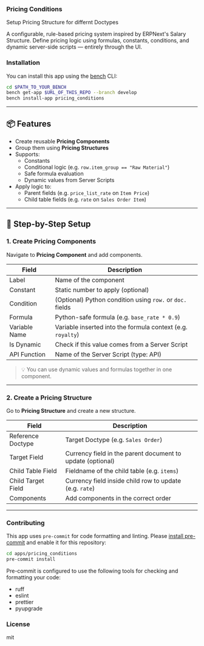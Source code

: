 ### Pricing Conditions

Setup Pricing Structure for differnt Doctypes

A configurable, rule-based pricing system inspired by ERPNext's Salary Structure. Define pricing logic using formulas, constants, conditions, and dynamic server-side scripts — entirely through the UI.


### Installation

You can install this app using the [bench](https://github.com/frappe/bench) CLI:

```bash
cd $PATH_TO_YOUR_BENCH
bench get-app $URL_OF_THIS_REPO --branch develop
bench install-app pricing_conditions
```

---

## 📦 Features

- Create reusable **Pricing Components**
- Group them using **Pricing Structures**
- Supports:
  - Constants
  - Conditional logic (e.g. `row.item_group == "Raw Material"`)
  - Safe formula evaluation
  - Dynamic values from Server Scripts
- Apply logic to:
  - Parent fields (e.g. `price_list_rate` on `Item Price`)
  - Child table fields (e.g. `rate` on `Sales Order Item`)

---
## 🧩 Step-by-Step Setup

### 1. Create Pricing Components

Navigate to **Pricing Component** and add components.

| Field            | Description                                               |
|------------------|-----------------------------------------------------------|
| Label            | Name of the component                                     |
| Constant         | Static number to apply (optional)                         |
| Condition        | (Optional) Python condition using `row.` or `doc.` fields |
| Formula          | Python-safe formula (e.g. `base_rate * 0.9`)              |
| Variable Name    | Variable inserted into the formula context (e.g. `royalty`) |
| Is Dynamic       | Check if this value comes from a Server Script            |
| API Function     | Name of the Server Script (type: API)                     |

> 💡 You can use dynamic values and formulas together in one component.
---

### 2. Create a Pricing Structure

Go to **Pricing Structure** and create a new structure.

| Field               | Description                                              |
|--------------------|----------------------------------------------------------|
| Reference Doctype  | Target Doctype (e.g. `Sales Order`)                      |
| Target Field       | Currency field in the parent document to update (optional) |
| Child Table Field  | Fieldname of the child table (e.g. `items`)              |
| Child Target Field | Currency field inside child row to update (e.g. `rate`)  |
| Components         | Add components in the correct order                      |

---
### Contributing

This app uses `pre-commit` for code formatting and linting. Please [install pre-commit](https://pre-commit.com/#installation) and enable it for this repository:

```bash
cd apps/pricing_conditions
pre-commit install
```

Pre-commit is configured to use the following tools for checking and formatting your code:

- ruff
- eslint
- prettier
- pyupgrade

### License

mit
